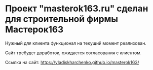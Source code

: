 # Проект "masterok163.ru" сделан для строительной фирмы Мастерок163

Нужный для клиента функционал на текущий момент реализован.

Сайт требудет доработок, ожидается согласования с клиентом. 

Ссылка на сайт: https://vladiskharchenko.github.io/masterok163/
